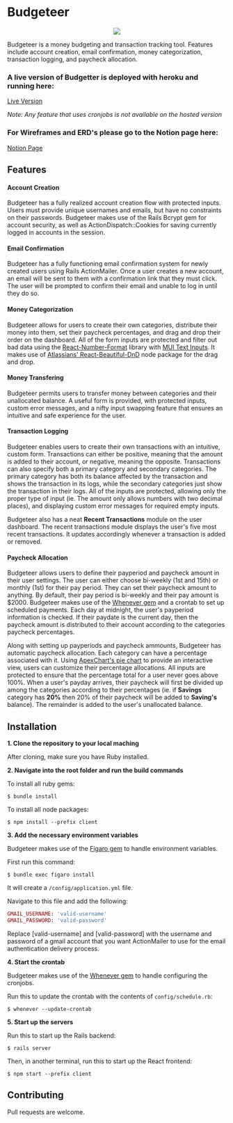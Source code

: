 # Budgeteer

<p align="center">
  <img src="https://i.ibb.co/fFJ3rrV/header-logo-removebg-preview.png">  
</p>

Budgeteer is a money budgeting and transaction tracking tool. Features include account creation, email confirmation, money categorization, transaction logging, and paycheck allocation.

### A live version of Budgetter is deployed with heroku and running here:

[Live Version](https://budgeteer-finance.herokuapp.com)

*Note: Any feature that uses cronjobs is not available on the hosted version*


### For Wireframes and ERD's please go to the Notion page here:

[Notion Page](https://joechristensen.notion.site/Budgeteer-db1d6fc6067646e4be1fe6adb2178b63)

## Features

#### Account Creation

Budgeteer has a fully realized account creation flow with protected inputs. Users must provide unique usernames and emails, but have no constraints on their passwords. Budgeteer makes use of the Rails Bcrypt gem for account security, as well as ActionDispatch::Cookies for saving currently logged in accounts in the session.

#### Email Confirmation

Budgeteer has a fully functioning email confirmation system for newly created users using Rails ActionMailer. Once a user creates a new account, an email will be sent to them with a confirmation link that they must click. The user will be prompted to confirm their email and unable to log in until they do so. 

#### Money Categorization

Budgeteer allows for users to create their own categories, distribute their money into them, set their paycheck percentages, and drag and drop their order on the dashboard. All of the form inputs are protected and filter out bad data using the [React-Number-Format](https://github.com/s-yadav/react-number-format) library with [MUI Text Inputs](https://mui.com/components/text-fields/#main-content). It makes use of [Atlassians' React-Beautiful-DnD](https://github.com/atlassian/react-beautiful-dnd) node package for the drag and drop.

#### Money Transfering

Budgeteer permits users to transfer money between categories and their unallocated balance. A useful form is provided, with protected inputs, custom error messages, and a nifty input swapping feature that ensures an intuitive and safe experience for the user.

#### Transaction Logging

Budgeteer enables users to create their own transactions with an intuitive, custom form. Transactions can either be positive, meaning that the amount is added to their account, or negative, meaning the opposite. Transactions can also specify both a primary category and secondary categories. The primary category has both its balance affected by the transaction and shows the transaction in its logs, while the secondary categories just show the transaction in their logs. All of the inputs are protected, allowing only the proper type of input (ie. The amount only allows numbers with two decimal places), and displaying custom error messages for required empty inputs. 

Budgeteer also has a neat **Recent Transactions** module on the user dashboard. The recent transactions module displays the user's five most recent transactions. It updates accordingly whenever a transaction is added or removed.

#### Paycheck Allocation

Budgeteer allows users to define their payperiod and paycheck amount in their user settings. The user can either choose bi-weekly (1st and 15th) or monthly (1st) for their pay period. They can set their paycheck amount to anything. By default, their pay period is bi-weekly and their pay amount is $2000. Budgeteer makes use of the [Whenever gem](https://github.com/javan/whenever) and a crontab to set up scheduled payments. Each day at midnight, the user's payperiod information is checked. If their paydate is the current day, then the paycheck amount is distributed to their account according to the categories paycheck percentages.

Along with setting up payperiods and paycheck ammounts, Budgeteer has automatic paycheck allocation. Each category can have a percentage associated with it. Using [ApexChart's pie chart](https://apexcharts.com/) to provide an interactive view, users can customize their percentage allocations. All inputs are protected to ensure that the percentage total for a user never goes above 100%. When a user's payday arrives, their paycheck will first be divided up among the categories according to their percentages (ie. if **Savings** category has **20%** then 20% of their paycheck will be added to **Saving's** balance). The remainder is added to the user's unallocated balance.

## Installation

**1. Clone the repository to your local maching**

After cloning, make sure you have Ruby installed.

**2. Navigate into the root folder and run the build commands**

  To install all ruby gems:
  ```
  $ bundle install
  ```
  
  To install all node packages:
  ```
  $ npm install --prefix client
  ```

**3. Add the necessary environment variables**

  Budgeteer makes use of the [Figaro gem](https://github.com/laserlemon/figaro) to handle environment variables.
  
  First run this command:
  ```
  $ bundle exec figaro install
  ```
  
  It will create a `/config/application.yml` file.
  
  Navigate to this file and add the following:
  
  ```ruby
  GMAIL_USERNAME: 'valid-username'
  GMAIL_PASSWORD: 'valid-password'
  ```
  
  Replace [valid-username] and [valid-password] with the username and password of a gmail account that you want ActionMailer to use   for the email authentication delivery process.
  
  **4. Start the crontab**
  
  Budgeteer makes use of the [Whenever gem](https://github.com/javan/whenever) to handle configuring the cronjobs.
  
  Run this to update the crontab with the contents of `config/schedule.rb`:
  ```
  $ whenever --update-crontab
  ```
  
  **5. Start up the servers**
  
  Run this to start up the Rails backend:
  ```
  $ rails server
  ```
  
  Then, in another terminal, run this to start up the React frontend:
  ```
  $ npm start --prefix client
  ```

## Contributing

Pull requests are welcome. 
